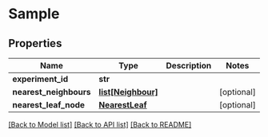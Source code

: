 # Sample

## Properties
Name | Type | Description | Notes
------------ | ------------- | ------------- | -------------
**experiment_id** | **str** |  | 
**nearest_neighbours** | [**list[Neighbour]**](Neighbour.md) |  | [optional] 
**nearest_leaf_node** | [**NearestLeaf**](NearestLeaf.md) |  | [optional] 

[[Back to Model list]](../README.md#documentation-for-models) [[Back to API list]](../README.md#documentation-for-api-endpoints) [[Back to README]](../README.md)



